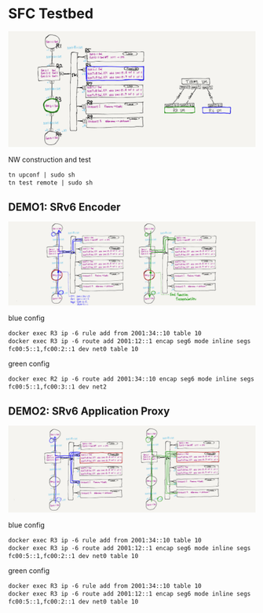 
# SFC Testbed

![](./img/topo.png)

NW construction and test
```
tn upconf | sudo sh
tn test remote | sudo sh
```

## DEMO1: SRv6 Encoder

![](./img/encoder.png)

blue config
```
docker exec R3 ip -6 rule add from 2001:34::10 table 10
docker exec R3 ip -6 route add 2001:12::1 encap seg6 mode inline segs fc00:5::1,fc00:2::1 dev net0 table 10
```

green config
```
docker exec R2 ip -6 route add 2001:34::10 encap seg6 mode inline segs fc00:5::1,fc00:3::1 dev net2
```

## DEMO2: SRv6 Application Proxy

![](./img/proxy.png)

blue config
```
docker exec R3 ip -6 rule add from 2001:34::10 table 10
docker exec R3 ip -6 route add 2001:12::1 encap seg6 mode inline segs fc00:5::1,fc00:2::1 dev net0 table 10
```

green config
```
docker exec R3 ip -6 rule add from 2001:34::10 table 10
docker exec R3 ip -6 route add 2001:12::1 encap seg6 mode inline segs fc00:5::1,fc00:2::1 dev net0 table 10
```


